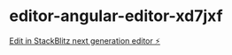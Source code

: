 # editor-angular-editor-xd7jxf

[Edit in StackBlitz next generation editor ⚡️](https://stackblitz.com/~/github.com/mimranyousaf360/editor-angular-editor-xd7jxf)